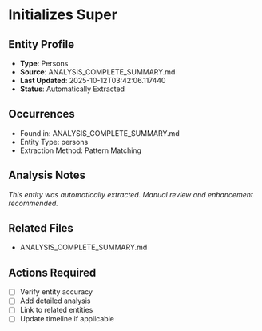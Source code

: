 # Initializes Super

## Entity Profile
- **Type**: Persons
- **Source**: ANALYSIS_COMPLETE_SUMMARY.md
- **Last Updated**: 2025-10-12T03:42:06.117440
- **Status**: Automatically Extracted

## Occurrences
- Found in: ANALYSIS_COMPLETE_SUMMARY.md
- Entity Type: persons
- Extraction Method: Pattern Matching

## Analysis Notes
*This entity was automatically extracted. Manual review and enhancement recommended.*

## Related Files
- ANALYSIS_COMPLETE_SUMMARY.md

## Actions Required
- [ ] Verify entity accuracy
- [ ] Add detailed analysis
- [ ] Link to related entities
- [ ] Update timeline if applicable
